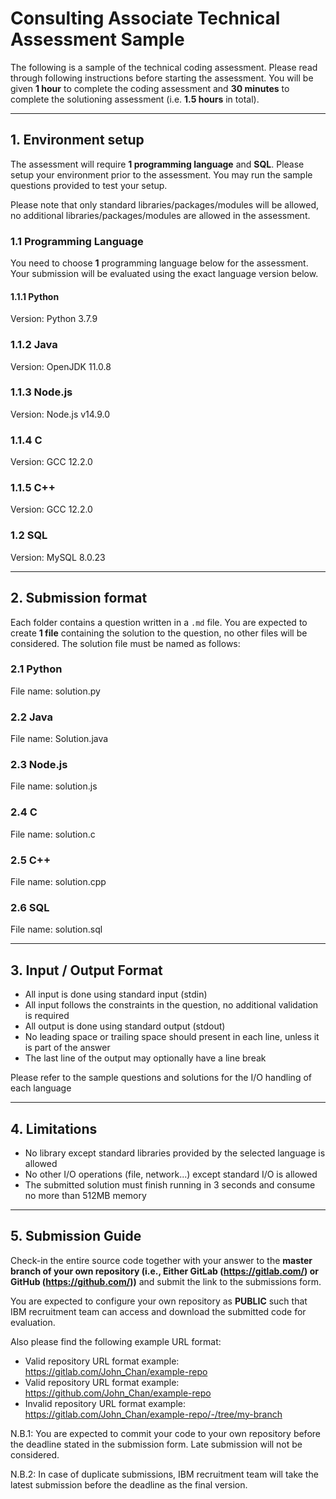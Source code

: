 # Consulting Associate Technical Assessment Sample

The following is a sample of the technical coding assessment. Please read through following instructions before starting the assessment. 
You will be given **1 hour** to complete the coding assessment and **30 minutes** to complete the solutioning assessment (i.e. **1.5 hours** in total).

<hr>

## 1. Environment setup
The assessment will require **1 programming language** and **SQL**. Please setup your environment prior to the assessment. You may run the sample questions provided to test your setup.

Please note that only standard libraries/packages/modules will be allowed, no additional libraries/packages/modules are allowed in the assessment. 
### 1.1 Programming Language
You need to choose **1** programming language below for the assessment. Your submission will be evaluated using the exact language version below.
#### 1.1.1 Python
Version: Python 3.7.9

### 1.1.2 Java
Version: OpenJDK 11.0.8

### 1.1.3 Node.js
Version: Node.js v14.9.0

### 1.1.4 C
Version: GCC 12.2.0

### 1.1.5 C++
Version: GCC 12.2.0

### 1.2 SQL
Version: MySQL 8.0.23

<hr>

## 2. Submission format
Each folder contains a question written in a `.md` file. You are expected to create **1 file** containing the solution to the question, no other files will be considered. The solution file must be named as follows:

### 2.1 Python
File name: solution.py

### 2.2 Java
File name: Solution.java

### 2.3 Node.js
File name: solution.js

### 2.4 C
File name: solution.c

### 2.5 C++
File name: solution.cpp

### 2.6 SQL
File name: solution.sql

<hr>

## 3. Input / Output Format
- All input is done using standard input (stdin)
- All input follows the constraints in the question, no additional validation is required
- All output is done using standard output (stdout)
- No leading space or trailing space should present in each line, unless it is part of the answer
- The last line of the output may optionally have a line break

Please refer to the sample questions and solutions for the I/O handling of each language

<hr>

## 4. Limitations
- No library except standard libraries provided by the selected language is allowed
- No other I/O operations (file, network...) except standard I/O is allowed
- The submitted solution must finish running in 3 seconds and consume no more than 512MB memory

<hr>

## 5. Submission Guide
Check-in the entire source code together with your answer to the **master branch of your own repository (i.e., Either GitLab (https://gitlab.com/) or GitHub (https://github.com/))** and submit the link to the submissions form.

You are expected to configure your own repository as **PUBLIC** such that IBM recruitment team can access and download the submitted code for evaluation.

Also please find the following example URL format:
- Valid repository URL format example: https://gitlab.com/John_Chan/example-repo
- Valid repository URL format example: https://github.com/John_Chan/example-repo
- Invalid repository URL format example: https://gitlab.com/John_Chan/example-repo/-/tree/my-branch

N.B.1: You are expected to commit your code to your own repository before the deadline stated in the submission form. Late submission will not be considered.

N.B.2: In case of duplicate submissions, IBM recruitment team will take the latest submission before the deadline as the final version.
